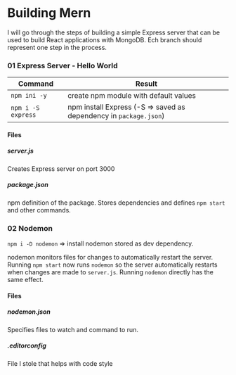 # Building Mern
I will go through the steps of building a simple Express server that can be used
to build React applications with MongoDB. Ech branch should represent one step
in the process.

### 01 Express Server - Hello World
| Command | Result |
| --- | --- |
|`npm ini -y` | create npm module with default values |
|`npm i -S express` | npm install Express (-S => saved as dependency in `package.json`)|

#### Files
##### server.js
Creates Express server on port 3000
##### package.json
npm definition of the package. Stores dependencies and defines `npm start` and other commands.

### 02 Nodemon
`npm i -D nodemon` => install nodemon stored as dev dependency.

nodemon monitors files for changes to automatically restart the server. Running `npm start` now runs `nodemon`
so the server automatically restarts when changes are made to `server.js`.
Running `nodemon` directly has the same effect.
#### Files
##### nodemon.json
Specifies files to watch and command to run.
##### .editorconfig
File I stole that helps with code style
